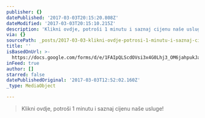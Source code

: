 ```yaml
---
publisher: {}
datePublished: '2017-03-03T20:15:20.808Z'
dateModified: '2017-03-03T20:15:10.215Z'
description: 'Klikni ovdje, potroši 1 minutu i saznaj cijenu naše usluge!'
via: {}
sourcePath: _posts/2017-03-03-klikni-ovdje-potrosi-1-minutu-i-saznaj-cijenu-nase-usluge.md
title: ''
isBasedOnUrl: >-
  https://docs.google.com/forms/d/e/1FAIpQLScdOVsi3x4G0Lhj3_OM6jahpukJaGd1BQo7SdDcZ_cg58LITg/viewform
inFeed: true
author: []
starred: false
datePublishedOriginal: '2017-03-03T12:52:02.160Z'
_type: MediaObject

---
```

> Klikni ovdje, potroši 1 minutu i saznaj cijenu naše usluge!